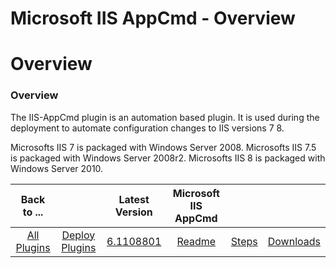
Microsoft IIS AppCmd - Overview
===============================

# Overview



### Overview





The IIS-AppCmd plugin is an automation based plugin. It is used during the deployment to automate 
configuration changes to IIS versions 7 8.


Microsofts IIS 7 is packaged with Windows Server 2008. Microsofts IIS 7.5 
is packaged with Windows Server 2008r2. Microsofts IIS 8 is packaged with Windows Server 2010.




|Back to ...||Latest Version|Microsoft IIS AppCmd |||
| :---: | :---: | :---: | :---: | :---: | :---: |
|[All Plugins](../../index.md)|[Deploy Plugins](../README.md)|[6.1108801](https://raw.githubusercontent.com/UrbanCode/IBM-UCD-PLUGINS/main/files/IIS-AppCmd/IIS-AppCmd-6.1108801.zip)|[Readme](README.md)|[Steps](steps.md)|[Downloads](downloads.md)|
